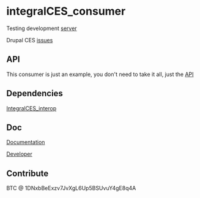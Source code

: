 integralCES_consumer
====================

Testing development [server](http://cicicdev.enredaos.net/cesinterop)

Drupal CES [issues](https://drupal.org/project/issues/1367140)

API
-------------
This consumer is just an example, you don't need to take it all, just the [API](https://github.com/aleph1888/integralCES_consumer/tree/master/includes/icesSDKv0)

Dependencies
---------------
[IntegralCES_interop](https://github.com/aleph1888/integralCES_interop)

Doc
---------------
[Documentation](https://wiki.enredaos.net/index.php?title=COOPFUND-DEV#integralCES_interop)

[Developer](http://www.integralces.net/doc/developer)

Contribute
--------------
BTC @ 1DNxbBeExzv7JvXgL6Up5BSUvuY4gE8q4A
